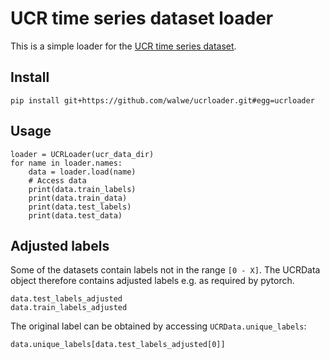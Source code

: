 # UCR time series dataset loader

This is a simple loader for the [UCR time series dataset](https://www.cs.ucr.edu/~eamonn/time_series_data/).

## Install
```
pip install git+https://github.com/walwe/ucrloader.git#egg=ucrloader
```


## Usage

```
loader = UCRLoader(ucr_data_dir)
for name in loader.names:
    data = loader.load(name)
    # Access data
    print(data.train_labels)
    print(data.train_data)
    print(data.test_labels)
    print(data.test_data)
```


## Adjusted labels

Some of the datasets contain labels not in the range `[0 - X]`.
The UCRData object therefore contains adjusted labels e.g. as required by pytorch.
```
data.test_labels_adjusted
data.train_labels_adjusted
```

The original label can be obtained by accessing `UCRData.unique_labels`: 
```
data.unique_labels[data.test_labels_adjusted[0]]
```
